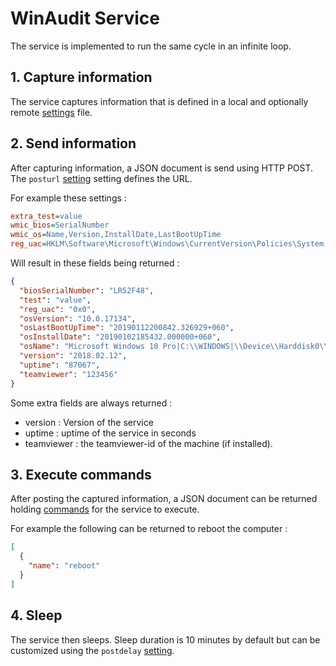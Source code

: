 # WinAudit Service 

The service is implemented to run the same cycle in an infinite loop.

## 1. Capture information

The service captures information that is defined in a local and optionally remote [settings](settings.md) file.

## 2. Send information

After capturing information, a JSON document is send using HTTP POST.  The `posturl` [setting](settings.md) setting defines the URL.

For example these settings : 

```ini
extra_test=value
wmic_bios=SerialNumber
wmic_os=Name,Version,InstallDate,LastBootUpTime
reg_uac=HKLM\Software\Microsoft\Windows\CurrentVersion\Policies\System,EnableLUA
```

Will result in these fields being returned : 

```json
{
  "biosSerialNumber": "LR52F48",
  "test": "value",
  "reg_uac": "0x0",
  "osVersion": "10.0.17134",
  "osLastBootUpTime": "20190112200842.326929+060",
  "osInstallDate": "20190102185432.000000+060",
  "osName": "Microsoft Windows 10 Pro|C:\\WINDOWS|\\Device\\Harddisk0\\Partition2",
  "version": "2018.02.12",
  "uptime": "87067",
  "teamviewer": "123456"
}
```

Some extra fields are always returned : 
* version : Version of the service
* uptime : uptime of the service in seconds
* teamviewer : the teamviewer-id of the machine (if installed).

## 3. Execute commands

After posting the captured information, a JSON document can be returned holding [commands](commands.md) for the service to execute.  

For example the following can be returned to reboot the computer : 

```json
[
  {
    "name": "reboot"
  }
]
```

## 4. Sleep

The service then sleeps.  Sleep duration is 10 minutes by default but can be customized using the `postdelay` [setting](settings.md).

